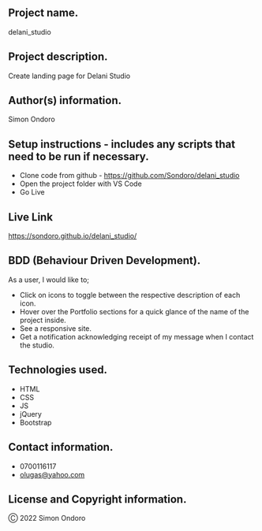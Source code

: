 ## Project name.
delani_studio

## Project description.
Create landing page for Delani Studio

## Author(s) information.
Simon Ondoro

## Setup instructions - includes any scripts that need to be run if necessary.
- Clone code from github - https://github.com/Sondoro/delani_studio
- Open the project folder with VS Code
- Go Live

## Live Link
https://sondoro.github.io/delani_studio/

## BDD (Behaviour Driven Development).
As a user, I would like to;
- Click on icons to toggle between the respective description of each icon. 
- Hover over the Portfolio sections for a quick glance of the name of the project inside. 
- See a responsive site.
- Get a notification acknowledging receipt of my message when I contact the studio.

## Technologies used.
- HTML
- CSS
- JS
- jQuery
- Bootstrap

## Contact information.
- 0700116117
- olugas@yahoo.com
## License and Copyright information.
Ⓒ 2022 Simon Ondoro
